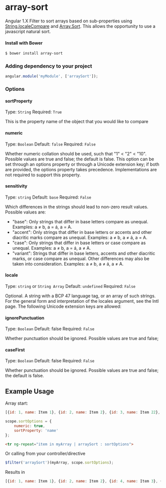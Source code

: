 # array-sort
Angular 1.X Filter to sort arrays based on sub-properties using [String.localeCompare](https://developer.mozilla.org/en-US/docs/Web/JavaScript/Reference/Global_Objects/String/localeCompare)
and [Array.Sort](https://developer.mozilla.org/en-US/docs/Web/JavaScript/Reference/Global_Objects/Array/sort). This allows the opportunity to use a javascript natural sort.

#### Install with Bower
```sh
$ bower install array-sort
```

### Adding dependency to your project

```js
angular.module('myModule', ['arraySort']);
```

### Options
#### sortProperty
Type: `String`
Required: `True`

This is the property name of the object that you would like to compare

#### numeric
Type: `Boolean`
Default: `false`
Required: `False`

Whether numeric collation should be used, such that "1" < "2" < "10". Possible values are true and false; the default is false. This option can be set through an options property or through a Unicode extension key; if both are provided, the options property takes precedence. Implementations are not required to support this property.

#### sensitivity
Type: `string`
Default: `base`
Required: `False`

Which differences in the strings should lead to non-zero result values. Possible values are:

- "base": Only strings that differ in base letters compare as unequal. Examples: a ≠ b, a = á, a = A.
- "accent": Only strings that differ in base letters or accents and other diacritic marks compare as unequal. Examples: a ≠ b, a ≠ á, a = A.
- "case": Only strings that differ in base letters or case compare as unequal. Examples: a ≠ b, a = á, a ≠ A.
- "variant": Strings that differ in base letters, accents and other diacritic marks, or case compare as unequal. Other differences may also be taken into consideration. Examples: a ≠ b, a ≠ á, a ≠ A.

#### locale
Type: `string` or `String Array`
Default: `undefined`
Required: `False`

Optional. A string with a BCP 47 language tag, or an array of such strings. For the general form and interpretation of the locales argument, see the Intl page. The following Unicode extension keys are allowed:

#### ignorePunctuation
Type: `Boolean`
Default: false
Required: `False`

Whether punctuation should be ignored. Possible values are true and false;

#### caseFirst
Type: `Boolean`
Default: false
Required: `False`

Whether punctuation should be ignored. Possible values are true and false; the default is false.

## Example Usage
Array start:
```js 
[{id: 1, name: Item 1}, {id: 2, name: Item 2}, {id: 3, name: Item 22}, {id: 4, name: Item 3}]
````

```js
scope.sortOptions = {
    numeric: true,
    sortProperty: 'name'
};
```

```html
<tr ng-repeat="item in myArray | arraySort : sortOptions">
```
Or calling from your controller/directive
```js
$filter('arraySort')(myArray, scope.sortOptions);
```

Results in 
```js 
[{id: 1, name: Item 1}, {id: 2, name: Item 2}, {id: 4, name: Item 3}, {id: 3, name: Item 22}]
````
